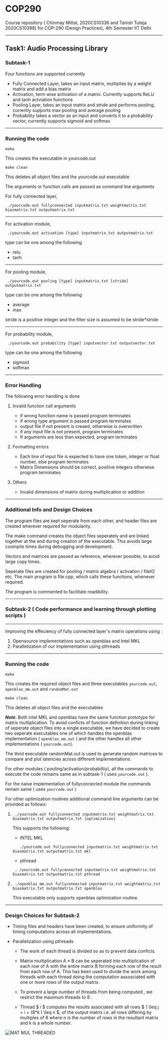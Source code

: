 # COP290
Course repository ( Chinmay Mittal, 2020CS10336 and Tanish Tuteja 2020CS10398) for COP-290  (Design Practices), 4th Semester IIT Delhi

---

## Task1: Audio Processing Library

### Subtask-1 

Four functions are supported currently

* Fully Connected Layer, takes an input matrix, multiplies by a weight matrix and add a bias matrix
* Activation, term wise activation of a matrix. Currently supports ReLU and tanh actviation functions
* Pooling Layer, takes an input matrix and stride and performs pooling, currently supports max pooling and average pooling
* Probability takes a vector as an input and converts it to a probability vector, currently supports sigmoid and softmax

---

### Running the code

` make `

This creates the executable in yourcode.out

` make clean `

This deletes all object files and the yourcode.out executable

The arguments or function calls are passed as command line arguments

For fully connected layer, 

` ./yourcode.out fullyconnected inputmatrix.txt weightmatrix.txt biasmatrix.txt outputmatrix.txt`

---

For activation module,

` ./yourcode.out activation [type] inputmatrix.txt outputmatrix.txt`

type can be one among the following 

* relu
* tanh
---
For pooling module,

` ./yourcode.out pooling [type] inputmatrix.txt [stride] outputmatrix.txt`

type can be one among the following

* average 
* max

stride is a positive integer and the filter size is assumed to be stride*stride

---

For probability module,

` ./yourcode.out probability [type] inputvector.txt outputvector.txt`

type can be one among the following

* sigmoid
* softmax

---

### Error Handling

The following error handling is done

1. Invalid function call arguments
    
    * if wrong function name is passed program terminates
    * if wrong type argument is passed program terminates 
    * output file if not present is creaed, otherwise is overwritten
    * if any input file is not present, program terminates
    * If arguments are less than expected, program terminates

2. Formatting errors

    * Each line of input file is expected to have one token, integer or float number, else program terminates
    * Matrix Dimensions should be correct, positive integers otherwise program terminates

3. Others

    * Invalid dimensions of matrix during multiplication or addition 

---

### Additional Info and Design Choices

The program files are kept seperate from each other, and header files are created wherever required for modularity.

The make command creates the object files seperately and are linked together at the end during creation of the executable. This avoids large coompile times during debugging and development.

Vectors and matrices are passed as reference, wherever possible, to avoid large copy times.

Seperate files are created for pooling / matrix algebra / activation / fileIO etc. The main program is file.cpp, which calls these functions, whenever required.

The program is commented to facilitate readibility.

---
### Subtask-2 ( Code performance and learning through plotting scripts )

---

Improving the effeciency of fully connected layer's matrix operations using : 

1. Opensource implementations such as openblas and Intel MKL
2. Parallelization of our implementation using pthreads

---

### Running the code

` make `

This creates the required object files and three executables ` yourcode.out `,  ` openblas_mm.out`  and `randomMat.out`

` make clean `

This deletes all object files and the executables

***Note***: Both intel MKL and openblas have the same function prototype for matrix multiplication. To avoid conficts of function definition during linking of seperate object files into a single executable, we have decided to create two seperate executables one of which handles the openblas implementation  ( ` openblas_mm.out ` ) and the other handles all other implementations ( ` yourcode.out `). 

The third executable randomMat.out is used to generate random matrices to compare and plot latencies across different implementations.

For other modules ( pooling/activation/probabiltiy), all the commands to execute the code remains same as in subtask-1 ( uses `yourcode.out` ).

For the naive implementation of fullyconnected module the commands remain same ( uses `yourcode.out` )

For other optimization routines additional command line arguments can be provided as follows: 

1. ` ./yourcode.out fullyconnected inputmatrix.txt weightmatrix.txt biasmatrix.txt outputmatrix.txt [optimization]`

    This supports the following: 

    *  INTEL MKL

    `   ./yourcode.out fullyconnected inputmatrix.txt weightmatrix.txt biasmatrix.txt outputmatrix.txt mkl`

    *    pthread

    ` . /yourcode.out fullyconnected inputmatrix.txt weightmatrix.txt biasmatrix.txt outputmatrix.txt pthread`



2. ` ./openblas_mm.out fullyconnected inputmatrix.txt weightmatrix.txt biasmatrix.txt outputmatrix.txt openblas`

    This executable only supports openblas optimization routine.


---

### Design Choices for Subtask-2

* Timing files and headers have been created, to ensure uniformity of timing computations across all implementations.

* Parallelization using pthreads

    * The work of each thread is divided so as to prevent data conficts. 

    * Matrix multiplication A * B can be seperated into multiplication of each row of A with the entire matrix B forming each row of the result from each row of A. This has been used to divide the work among threads with each thread doing the computation assosciated with one or more rows of the output matrix.

    * To prevent a large number of threads from being computed , we restrict the maximum threads to 8 .

    * Thread $ i $ computes the results associated with all rows $ 1 \leq j = i + (8*k ) \leq n $, of the output matrix i.e. all rows differing by multiples of 8 where n is the number of rows in the resultant matrix and k is a whole number.

![MAT MUL THREADED](./images/matmul.png?raw=true "Matrix Multiplication using threads")